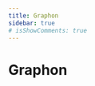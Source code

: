 ```yaml
---
title: Graphon
sidebar: true
# isShowComments: true
---
```

# Graphon
<ClientOnly>
<title-pv/>
</ClientOnly>


<ClientOnly>
  <leave/>
</ClientOnly/>